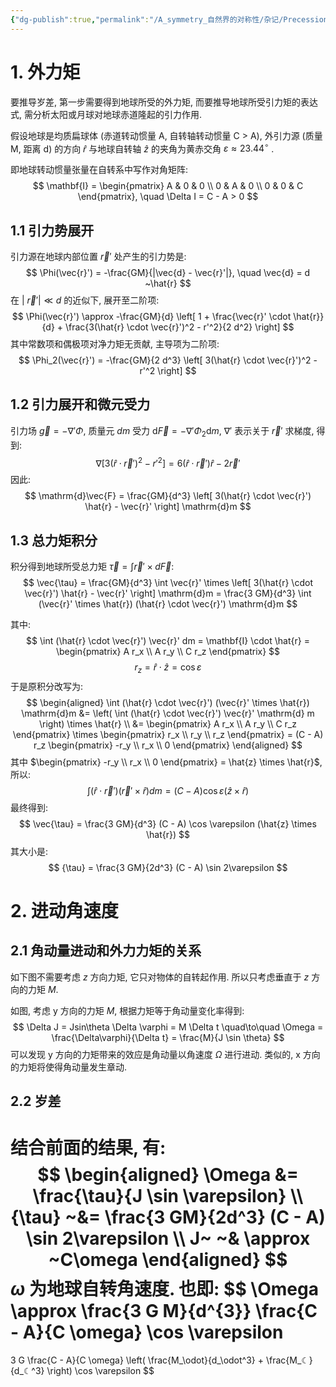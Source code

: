 ```yaml
---
{"dg-publish":true,"permalink":"/A_symmetry_自然界的对称性/杂记/Precession Of The Equinoxes/","noteIcon":"","created":"2025-06-07T23:17:32.021+08:00","updated":"2025-06-08T00:57:30.872+08:00"}
---
```



# 1. 外力矩  
要推导岁差, 第一步需要得到地球所受的外力矩, 而要推导地球所受引力矩的表达式, 需分析太阳或月球对地球赤道隆起的引力作用.   

假设地球是均质扁球体 (赤道转动惯量 A, 自转轴转动惯量 C > A), 外引力源 (质量 M, 距离 d) 的方向 $\hat{r}$ 与地球自转轴 $\hat{z}$ 的夹角为黄赤交角 $\varepsilon \approx 23.44^\circ$ .  

即地球转动惯量张量在自转系中写作对角矩阵:  
$$
\mathbf{I} = \begin{pmatrix}
A & 0 & 0 \\
0 & A & 0 \\
0 & 0 & C
\end{pmatrix}, \quad \Delta I = C - A > 0
$$
## 1.1 引力势展开
引力源在地球内部位置 $\vec{r}'$ 处产生的引力势是:
$$
\Phi(\vec{r}') = -\frac{GM}{|\vec{d} - \vec{r}'|}, \quad \vec{d} = d ~\hat{r}
$$
在 | $\vec{r}'| \ll d$ 的近似下, 展开至二阶项:
$$
\Phi(\vec{r}') \approx -\frac{GM}{d} \left[ 1 + \frac{\vec{r}' \cdot \hat{r}}{d} + \frac{3(\hat{r} \cdot \vec{r}')^2 - r'^2}{2 d^2} \right]
$$
其中常数项和偶极项对净力矩无贡献, 主导项为二阶项:
$$
  \Phi_2(\vec{r}') = -\frac{GM}{2 d^3} \left[ 3(\hat{r} \cdot \vec{r}')^2 - r'^2 \right]
$$
## 1.2 引力展开和微元受力
引力场 $\vec{g} = -\nabla' \Phi$, 质量元 $dm$ 受力 $\mathrm{d}\vec{F} = -\nabla' \Phi_2  \mathrm{d} m$, $\nabla'$ 表示关于 $\vec r'$ 求梯度, 得到:
$$
\nabla \left[ 3(\hat{r} \cdot \vec{r}')^2 - r'^2 \right] = 6(\hat{r} \cdot \vec{r}') \hat{r} - 2 \vec{r}'
$$
因此:
$$
\mathrm{d}\vec{F} = \frac{GM}{d^3} \left[ 3(\hat{r} \cdot \vec{r}') \hat{r} - \vec{r}' \right] \mathrm{d}m
$$
## 1.3 总力矩积分
积分得到地球所受总力矩 $\vec{\tau} = \int \vec{r}' \times d\vec{F}$:
$$
\vec{\tau} = \frac{GM}{d^3} \int \vec{r}' \times \left[ 3(\hat{r} \cdot \vec{r}') \hat{r} - \vec{r}' \right] \mathrm{d}m
= \frac{3 GM}{d^3} \int   (\vec{r}' \times \hat{r}) (\hat{r} \cdot \vec{r}') \mathrm{d}m
$$

其中:  
$$
\int (\hat{r} \cdot \vec{r}') \vec{r}'  dm = \mathbf{I} \cdot \hat{r} = \begin{pmatrix} A r_x \\ A r_y \\ C r_z \end{pmatrix}
$$
$$
r_z = \hat{r} \cdot \hat{z} = \cos \varepsilon
$$
于是原积分改写为:
$$
\begin{aligned} 
\int (\hat{r} \cdot \vec{r}') (\vec{r}' \times \hat{r})  \mathrm{d}m 
&= \left( \int (\hat{r} \cdot \vec{r}') \vec{r}'  \mathrm{d} m \right) \times \hat{r} \\
&= \begin{pmatrix} A r_x \\ A r_y \\ C r_z \end{pmatrix} \times \begin{pmatrix} r_x \\ r_y \\ r_z \end{pmatrix} 
= (C - A) r_z \begin{pmatrix} -r_y \\ r_x \\ 0 \end{pmatrix}
\end{aligned}
$$
其中 $\begin{pmatrix} -r_y \\ r_x \\ 0 \end{pmatrix} = \hat{z} \times \hat{r}$, 所以:
$$
\int (\hat{r} \cdot \vec{r}') (\vec{r}' \times \hat{r})  dm = (C - A) \cos \varepsilon  (\hat{z} \times \hat{r})
$$
最终得到:  
$$
\vec{\tau} = \frac{3 GM}{d^3} (C - A) \cos \varepsilon  (\hat{z} \times \hat{r})
$$
其大小是:  
$$
{\tau} = \frac{3 GM}{2d^3} (C - A) \sin 2\varepsilon  
$$
# 2. 进动角速度  
## 2.1 角动量进动和外力力矩的关系
如下图不需要考虑 $z$ 方向力矩, 它只对物体的自转起作用. 所以只考虑垂直于 $z$ 方向的力矩 $M$.
<style> .container {font-family: sans-serif; text-align: center;} .button-wrapper button {z-index: 1;height: 40px; width: 100px; margin: 10px;padding: 5px;} .excalidraw .App-menu_top .buttonList { display: flex;} .excalidraw-wrapper { height: 800px; margin: 50px; position: relative;} :root[dir="ltr"] .excalidraw .layer-ui__wrapper .zen-mode-transition.App-menu_bottom--transition-left {transform: none;} </style><script src="https://cdn.jsdelivr.net/npm/react@17/umd/react.production.min.js"></script><script src="https://cdn.jsdelivr.net/npm/react-dom@17/umd/react-dom.production.min.js"></script><script type="text/javascript" src="https://cdn.jsdelivr.net/npm/@excalidraw/excalidraw@0/dist/excalidraw.production.min.js"></script><div id="Drawing_2024-11-14_1929.29.excalidraw.md1"></div><script>(function(){const InitialData={"type":"excalidraw","version":2,"source":"https://github.com/zsviczian/obsidian-excalidraw-plugin/releases/tag/2.6.6","elements":[{"id":"1VtaFrV2mBqiyhN2BcEjn","type":"arrow","x":-65.388916015625,"y":149.33334350585938,"width":5.5,"height":332.3333435058594,"angle":0,"strokeColor":"#1e1e1e","backgroundColor":"transparent","fillStyle":"solid","strokeWidth":2,"strokeStyle":"solid","roughness":1,"opacity":100,"groupIds":[],"frameId":null,"index":"a0","roundness":{"type":2},"seed":1123335500,"version":273,"versionNonce":127694068,"isDeleted":false,"boundElements":[],"updated":1731583938116,"link":null,"locked":false,"points":[[0,0],[5.5,-332.3333435058594]],"lastCommittedPoint":null,"startBinding":null,"endBinding":null,"startArrowhead":null,"endArrowhead":"arrow","elbowed":false},{"id":"wtRKCaVZ8b1QcinBFt_67","type":"freedraw","x":-65.5555419921875,"y":-211.3333282470703,"width":2.9444580078125,"height":0.0555419921875,"angle":0,"strokeColor":"#1e1e1e","backgroundColor":"transparent","fillStyle":"solid","strokeWidth":0.5,"strokeStyle":"solid","roughness":1,"opacity":100,"groupIds":[],"frameId":null,"index":"a2","roundness":null,"seed":2060455540,"version":10,"versionNonce":791971316,"isDeleted":false,"boundElements":[],"updated":1731583786116,"link":null,"locked":false,"points":[[0,0],[-0.27783203125,0],[-0.61114501953125,0],[-1,0],[-1.5,0],[-2,0],[-2.55560302734375,0.0555419921875],[-2.9444580078125,0.0555419921875],[-2.9444580078125,0.0555419921875]],"pressures":[0.006591796875,0.01153564453125,0.01531982421875,0.01788330078125,0.01763916015625,0.017578125,0.017578125,0.017578125,0],"simulatePressure":false,"lastCommittedPoint":null},{"id":"Zhajl6TGyY4XtR4OVDtf0","type":"freedraw","x":-71.11114501953125,"y":-210.94444274902344,"width":19.1666259765625,"height":18.222213745117188,"angle":0,"strokeColor":"#1e1e1e","backgroundColor":"transparent","fillStyle":"solid","strokeWidth":0.5,"strokeStyle":"solid","roughness":1,"opacity":100,"groupIds":[],"frameId":null,"index":"a3","roundness":null,"seed":1278196172,"version":52,"versionNonce":561713868,"isDeleted":false,"boundElements":[],"updated":1731583786593,"link":null,"locked":false,"points":[[0,0],[0.16668701171875,0.2222137451171875],[0.8333740234375,0.0555572509765625],[1.77777099609375,-0.1666717529296875],[2.8333740234375,-0.5],[5.05560302734375,-1.4444427490234375],[6.05560302734375,-1.833343505859375],[6.77777099609375,-2.22222900390625],[7.3333740234375,-2.4444427490234375],[7.888916015625,-2.388885498046875],[8.22222900390625,-2.0555572509765625],[8.27777099609375,-1.111114501953125],[7.9444580078125,0.4444427490234375],[6.9444580078125,2.666656494140625],[5.72222900390625,5],[4.22222900390625,7.4444427490234375],[2.77777099609375,9.388885498046875],[1.16668701171875,11.055557250976562],[-0.27777099609375,12.27777099609375],[-1.77777099609375,13.222213745117188],[-3.22222900390625,13.944442749023438],[-4.44439697265625,14.333328247070312],[-5.44439697265625,14.388885498046875],[-6.27777099609375,14.388885498046875],[-6.83331298828125,14.166656494140625],[-7.111083984375,14.055557250976562],[-7.1666259765625,13.77777099609375],[-6.94439697265625,13.666656494140625],[-6.38885498046875,13.333328247070312],[-5.27777099609375,13.055557250976562],[-3.94439697265625,12.77777099609375],[-2.33331298828125,12.388885498046875],[-0.83331298828125,12.111114501953125],[0.66668701171875,12.111114501953125],[2,12.166656494140625],[3.16668701171875,12.444442749023438],[4.22222900390625,12.944442749023438],[5.11114501953125,13.444442749023438],[5.888916015625,14.111114501953125],[6.5,14.555557250976562],[7.16668701171875,15.055557250976562],[7.72222900390625,15.333328247070312],[8.388916015625,15.555557250976562],[8.9444580078125,15.722213745117188],[9.4444580078125,15.77777099609375],[10.11114501953125,15.666656494140625],[10.77777099609375,15.5],[11.3333740234375,15.111114501953125],[11.8333740234375,14.666656494140625],[12,14.222213745117188],[12,14.222213745117188]],"pressures":[0.005126953125,0.33746337890625,0.3651123046875,0.37200927734375,0.40057373046875,0.460693359375,0.47332763671875,0.480712890625,0.48431396484375,0.48663330078125,0.49664306640625,0.50946044921875,0.5216064453125,0.56195068359375,0.58917236328125,0.595947265625,0.60003662109375,0.60107421875,0.6004638671875,0.59991455078125,0.5997314453125,0.5985107421875,0.58917236328125,0.5281982421875,0.490234375,0.4666748046875,0.44769287109375,0.43695068359375,0.43109130859375,0.42645263671875,0.42645263671875,0.435791015625,0.50103759765625,0.54974365234375,0.5811767578125,0.6383056640625,0.6748046875,0.691162109375,0.69525146484375,0.7093505859375,0.73016357421875,0.741455078125,0.74517822265625,0.74444580078125,0.72174072265625,0.6875,0.5843505859375,0.48614501953125,0.38690185546875,0.25567626953125,0],"simulatePressure":false,"lastCommittedPoint":null},{"id":"_0-1iZ_dbO6pmqCniOwTG","type":"freedraw","x":-73.66668701171875,"y":-204.38888549804688,"width":13.27777099609375,"height":2.2222137451171875,"angle":0,"strokeColor":"#1e1e1e","backgroundColor":"transparent","fillStyle":"solid","strokeWidth":0.5,"strokeStyle":"solid","roughness":1,"opacity":100,"groupIds":[],"frameId":null,"index":"a4","roundness":null,"seed":348598644,"version":11,"versionNonce":75395148,"isDeleted":false,"boundElements":[],"updated":1731583786835,"link":null,"locked":false,"points":[[0,0],[5.83331298828125,0.9444427490234375],[6.888916015625,1.3333282470703125],[8.11114501953125,1.7222137451171875],[9.0555419921875,2],[10.22222900390625,2.2222137451171875],[11.22222900390625,2.2222137451171875],[12.16668701171875,2],[13.27777099609375,1.6110992431640625],[13.27777099609375,1.6110992431640625]],"pressures":[0.181640625,0.60089111328125,0.57720947265625,0.5587158203125,0.55413818359375,0.5372314453125,0.48382568359375,0.3714599609375,0.2724609375,0],"simulatePressure":false,"lastCommittedPoint":null},{"id":"CiHBbsxxTEMVAAzuswcjN","type":"line","x":-62.30142177853338,"y":-63.19027675900213,"width":210.77072422294953,"height":22.05429630523861,"angle":0,"strokeColor":"#1e1e1e","backgroundColor":"transparent","fillStyle":"solid","strokeWidth":2,"strokeStyle":"solid","roughness":1,"opacity":100,"groupIds":[],"frameId":null,"index":"aA","roundness":{"type":2},"seed":1510789364,"version":692,"versionNonce":124604236,"isDeleted":false,"boundElements":[],"updated":1731584023334,"link":null,"locked":false,"points":[[0,0],[210.77072422294953,22.05429630523861]],"lastCommittedPoint":null,"startBinding":null,"endBinding":null,"startArrowhead":null,"endArrowhead":null},{"id":"9etnx4UmonguqR68Br0bG","type":"line","x":-60.581085189505245,"y":-63.91321737941365,"width":158.03222764013577,"height":28.43694217831235,"angle":0,"strokeColor":"#1e1e1e","backgroundColor":"transparent","fillStyle":"solid","strokeWidth":2,"strokeStyle":"solid","roughness":1,"opacity":100,"groupIds":[],"frameId":null,"index":"aB","roundness":{"type":2},"seed":1587291124,"version":969,"versionNonce":347450188,"isDeleted":false,"boundElements":[],"updated":1731584039019,"link":null,"locked":false,"points":[[0,0],[158.03222764013577,-28.43694217831235]],"lastCommittedPoint":null,"startBinding":null,"endBinding":null,"startArrowhead":null,"endArrowhead":null},{"id":"JVta1_wiSh5G2_Sw-RlIo","type":"arrow","x":148.62094167084337,"y":-41.75180095518607,"width":53.09839112103691,"height":48.22085559728002,"angle":0,"strokeColor":"#1971c2","backgroundColor":"transparent","fillStyle":"solid","strokeWidth":2,"strokeStyle":"solid","roughness":1,"opacity":100,"groupIds":[],"frameId":null,"index":"aC","roundness":{"type":2},"seed":645981556,"version":617,"versionNonce":820217076,"isDeleted":false,"boundElements":[],"updated":1731584026052,"link":null,"locked":false,"points":[[0,0],[-53.09839112103691,-48.22085559728002]],"lastCommittedPoint":null,"startBinding":null,"endBinding":null,"startArrowhead":null,"endArrowhead":"arrow","elbowed":false},{"id":"b1dNCOBh2NhuUlQyficzu","type":"freedraw","x":143.8850312125664,"y":-84.13860491500762,"width":13.384314891184601,"height":16.412326144672107,"angle":0,"strokeColor":"#1971c2","backgroundColor":"transparent","fillStyle":"solid","strokeWidth":0.5,"strokeStyle":"solid","roughness":1,"opacity":100,"groupIds":[],"frameId":null,"index":"aH","roundness":null,"seed":152100852,"version":299,"versionNonce":1404673228,"isDeleted":false,"boundElements":[],"updated":1731584032267,"link":null,"locked":false,"points":[[0,0],[0,0.33079408181131953],[-0.992382245433987,5.725228425163692],[-3.307912862896444,10.712550944513822],[-4.300295108330431,12.290161678554227],[-5.928798314773246,14.402136384015563],[-6.666704220586837,15.21638798723697],[-7.226507439404713,15.827083678457257],[-7.709992916031695,16.18331700766555],[-8.091665492636992,16.33599442487275],[-8.346113877040523,16.412326144672107],[-8.498777316639234,16.412326144672107],[-8.549683766650105,16.361433672269698],[-8.473338069242232,16.28510195247034],[-8.218889684838757,16.106985287866195],[-7.760871410825644,15.877976150859638],[-7.175628944610764,15.674406261250056],[-6.412255836183306,15.521742821651344],[-5.547125738168006,15.419957876846553],[-4.529304245337016,15.369065404444143],[-3.5623612472999753,15.369065404444143],[-2.697231149284619,15.445397124243527],[-1.7811946012584485,15.572621316445264],[-1.043260740227936,15.699859486255491],[-0.356233329208294,15.827083678457257],[0.25444838440353124,15.928868623262048],[0.7379059058135908,16.005200343061404],[1.2722698772345211,16.030639590458378],[1.7048489038506318,16.030639590458378],[2.1373999752498776,15.954307870658994],[2.5954182492629343,15.801630453451821],[3.1043429732869186,15.572621316445264],[3.562361247300032,15.318172932041762],[4.096725218720906,14.96193960283344],[4.580182740130965,14.529360576217329],[4.834631124534496,14.300351439210772],[4.834631124534496,14.300351439210772]],"pressures":[0.18408203125,0.30035400390625,0.47137451171875,0.4815673828125,0.4827880859375,0.47607421875,0.47222900390625,0.4632568359375,0.40704345703125,0.38018798828125,0.3619384765625,0.349609375,0.328369140625,0.30731201171875,0.2886962890625,0.27215576171875,0.26324462890625,0.263427734375,0.263427734375,0.279541015625,0.2991943359375,0.39984130859375,0.45318603515625,0.49273681640625,0.52294921875,0.53564453125,0.5518798828125,0.56103515625,0.56610107421875,0.56671142578125,0.5211181640625,0.458251953125,0.37603759765625,0.262451171875,0.23406982421875,0.22930908203125,0],"simulatePressure":false,"lastCommittedPoint":null},{"id":"psQhchaHPO_g68gj5ELWs","type":"freedraw","x":144.49571292617821,"y":-83.52790922378736,"width":2.7481096440786246,"height":14.376683159010156,"angle":0,"strokeColor":"#1971c2","backgroundColor":"transparent","fillStyle":"solid","strokeWidth":0.5,"strokeStyle":"solid","roughness":1,"opacity":100,"groupIds":[],"frameId":null,"index":"aI","roundness":null,"seed":1260989260,"version":279,"versionNonce":243540812,"isDeleted":false,"boundElements":[],"updated":1731584032267,"link":null,"locked":false,"points":[[0,0],[1.246830629837575,2.1628671778637454],[1.6539704090567398,4.096725218720906],[2.0102037382650337,6.386816588786388],[2.264652122668565,8.015319795229203],[2.4427548096642226,9.363935369871513],[2.620885451876859,10.763429439307771],[2.6972311492846757,11.73035845973638],[2.7481096440786246,13.078974034378689],[2.6972311492846757,13.536992308391802],[2.646324699273805,13.893225637600096],[2.57000695708291,14.1476740220036],[2.4682220122781473,14.3003514392108],[2.3664370674733277,14.376683159010156],[2.239212875271562,14.3003514392108],[2.1628671778637454,14.173127247009035],[2.1628671778637454,14.173127247009035]],"pressures":[0.239501953125,0.36407470703125,0.43621826171875,0.49383544921875,0.5296630859375,0.5633544921875,0.57177734375,0.5872802734375,0.61456298828125,0.61895751953125,0.62005615234375,0.6163330078125,0.55645751953125,0.468017578125,0.44586181640625,0.44219970703125,0],"simulatePressure":false,"lastCommittedPoint":null},{"id":"_PpCc3k9xkcHR4HIU6KMB","type":"freedraw","x":155.58993644729736,"y":-82.84088181276769,"width":15.01281809762736,"height":29.185945344636423,"angle":0,"strokeColor":"#1971c2","backgroundColor":"transparent","fillStyle":"solid","strokeWidth":0.5,"strokeStyle":"solid","roughness":1,"opacity":100,"groupIds":[],"frameId":null,"index":"aM","roundness":null,"seed":1502636788,"version":300,"versionNonce":1262082508,"isDeleted":false,"boundElements":[],"updated":1731584032267,"link":null,"locked":false,"points":[[0,0],[2.7989881388725166,-0.22900913700655678],[4.936416069339259,-1.0687139652333997],[5.877891864762432,-1.5776107340404337],[7.175628944610821,-2.493647282066604],[7.659086466020881,-2.9007870612857687],[7.989880547832229,-3.1552354456893],[8.167983234827886,-3.3588053352988823],[8.015319795229175,-3.2061279180916813],[7.7354321634286975,-2.8753338362803618],[7.328292384209533,-2.4427687872726835],[6.921152604990368,-1.8320730960523974],[6.564919275782074,-1.1450456850327555],[6.259592396584594,-0.20355591200112144],[5.954237562170249,1.1959381574351369],[5.699789177766718,3.4860295275006195],[5.4453407933631865,6.081461754372015],[5.1654252063457875,9.185818705267337],[4.707406932332731,11.883035876943524],[4.35117360312438,14.63114552102212],[3.8677160817143204,16.386872919666672],[3.3842585603042608,17.913605158913157],[2.7226703966816217,19.28765998095244],[1.8320730960523974,20.712607275394134],[0.992382245433987,21.883092207823836],[-0.0508784947939489,23.028137892856563],[-0.9160365480262271,23.918735193485787],[-1.8829515908463463,24.70754754931025],[-2.5699790018659883,25.216458295725715],[-3.3842585603043176,25.572691624934038],[-3.994940273916143,25.77624753693516],[-4.605621987527968,25.82714000933754],[-5.063640261541025,25.750808289538185],[-5.445340793363243,25.470906680129247],[-5.750667672560667,24.885664213914396],[-6.335910138775546,23.766057776278615],[-6.844834862799473,22.595572843848913],[-6.844834862799473,22.595572843848913]],"pressures":[0.033935546875,0.20953369140625,0.29083251953125,0.30255126953125,0.3162841796875,0.315673828125,0.31201171875,0.2860107421875,0.26910400390625,0.25592041015625,0.2459716796875,0.2366943359375,0.234375,0.23565673828125,0.2359619140625,0.24212646484375,0.25433349609375,0.30181884765625,0.32489013671875,0.33831787109375,0.349365234375,0.36016845703125,0.42919921875,0.45703125,0.47174072265625,0.48272705078125,0.504150390625,0.52197265625,0.5379638671875,0.55224609375,0.4991455078125,0.4483642578125,0.4356689453125,0.3892822265625,0.29876708984375,0.24749755859375,0.23468017578125,0],"simulatePressure":false,"lastCommittedPoint":null},{"id":"SqxnEeL9-3a1HrrXVizLM","type":"freedraw","x":153.6306391590432,"y":-91.95035482062724,"width":13.206184248971965,"height":0.178116664604147,"angle":0,"strokeColor":"#1971c2","backgroundColor":"transparent","fillStyle":"solid","strokeWidth":0.5,"strokeStyle":"solid","roughness":1,"opacity":100,"groupIds":[],"frameId":null,"index":"aO","roundness":null,"seed":1833384012,"version":286,"versionNonce":83148876,"isDeleted":false,"boundElements":[],"updated":1731584032268,"link":null,"locked":false,"points":[[0,0],[0.8905973006292243,0],[1.7302881512475778,0],[2.595446204479856,0.12722419220176562],[3.715024686898687,0.05089247240239558],[4.8091918771374935,0.15267741720718675],[6.1323402491659635,0.05089247240239558],[7.40463808161735,0.10178494480479117],[8.600562261444054,0.05089247240239558],[9.592944506878041,0],[10.610765999709031,0],[11.323232658125676,0.07633171979937003],[11.959353619134447,0.10178494480479117],[12.748165974958908,0.10178494480479117],[12.977175111965437,0.178116664604147],[13.12986650678107,0.12722419220176562],[13.18074500157502,0.178116664604147],[13.206184248971965,0.178116664604147],[13.18074500157502,0.15267741720718675],[13.12986650678107,0.07633171979937003],[12.977175111965437,0.10178494480479117],[12.799072424969722,0.02543924739697445],[12.69728748016496,0.07633171979937003],[12.69728748016496,0.07633171979937003]],"pressures":[0.039794921875,0.2249755859375,0.2877197265625,0.3414306640625,0.3983154296875,0.44439697265625,0.4818115234375,0.50347900390625,0.5281982421875,0.5457763671875,0.55548095703125,0.56024169921875,0.564208984375,0.5673828125,0.567626953125,0.56903076171875,0.5714111328125,0.57177734375,0.55975341796875,0.54852294921875,0.431884765625,0.33062744140625,0.29705810546875,0],"simulatePressure":false,"lastCommittedPoint":null},{"id":"BfAQrNOd5j434CETKaeq9","type":"freedraw","x":163.7070411873313,"y":-95.41093112312242,"width":4.707406932332731,"height":4.0967112411124305,"angle":0,"strokeColor":"#1971c2","backgroundColor":"transparent","fillStyle":"solid","strokeWidth":0.5,"strokeStyle":"solid","roughness":1,"opacity":100,"groupIds":[],"frameId":null,"index":"aP","roundness":null,"seed":38699852,"version":276,"versionNonce":1133434572,"isDeleted":false,"boundElements":[],"updated":1731584032268,"link":null,"locked":false,"points":[[0,0],[-0.02543924739694603,0],[-0.07634569740781671,-0.05089247240239558],[0.17810268699571452,0.20355591200110723],[0.43257902661616754,0.610681713611811],[0.8396908506184104,1.1450456850327413],[1.246830629837575,1.6793956788451965],[1.7811666460415836,2.1883064252606914],[2.2391849200546403,2.6208714742683554],[3.231567165488684,3.358791357690393],[3.7659311369096145,3.5623612472999753],[4.198510163525725,3.8422628567089134],[4.631061234924914,4.045818768710035],[4.631061234924914,4.045818768710035]],"pressures":[0.044677734375,0.088623046875,0.19061279296875,0.25250244140625,0.29608154296875,0.38421630859375,0.45843505859375,0.504150390625,0.5450439453125,0.56622314453125,0.54998779296875,0.507080078125,0.41522216796875,0],"simulatePressure":false,"lastCommittedPoint":null},{"id":"46GVkkxZVbbUmsbrFprXC","type":"line","x":-65.36192878001455,"y":125.84083030818947,"width":213.81816988838003,"height":167.02436778571894,"angle":0,"strokeColor":"#2f9e44","backgroundColor":"transparent","fillStyle":"solid","strokeWidth":2,"strokeStyle":"solid","roughness":1,"opacity":100,"groupIds":[],"frameId":null,"index":"aR","roundness":{"type":2},"seed":598324852,"version":337,"versionNonce":505482100,"isDeleted":false,"boundElements":[],"updated":1731584028651,"link":null,"locked":false,"points":[[0,0],[213.81816988838003,-167.02436778571894]],"lastCommittedPoint":null,"startBinding":null,"endBinding":null,"startArrowhead":null,"endArrowhead":null},{"id":"NrZ3xElWDVpaMTZKlAfdu","type":"line","x":-66.22078166340802,"y":125.52138116001672,"width":162.22199586003956,"height":214.64261217211097,"angle":0,"strokeColor":"#2f9e44","backgroundColor":"transparent","fillStyle":"solid","strokeWidth":2,"strokeStyle":"solid","roughness":1,"opacity":100,"groupIds":[],"frameId":null,"index":"aS","roundness":{"type":2},"seed":1353915212,"version":427,"versionNonce":753186548,"isDeleted":false,"boundElements":[],"updated":1731584020058,"link":null,"locked":false,"points":[[0,0],[162.22199586003956,-214.64261217211097]],"lastCommittedPoint":null,"startBinding":null,"endBinding":null,"startArrowhead":null,"endArrowhead":null},{"id":"KWFkZd3Ss3LAN-GRwDB6v","type":"freedraw","x":73.94428171397436,"y":41.63840427418219,"width":15.39271046727464,"height":21.933656064923753,"angle":0,"strokeColor":"#2f9e44","backgroundColor":"transparent","fillStyle":"solid","strokeWidth":0.5,"strokeStyle":"solid","roughness":1,"opacity":100,"groupIds":[],"frameId":null,"index":"aX","roundness":null,"seed":1910445300,"version":39,"versionNonce":1810309068,"isDeleted":false,"boundElements":[],"updated":1731583999560,"link":null,"locked":false,"points":[[0,0],[6.736755494806232,-1.7625257416884494],[7.2459343791177275,-1.9975363456491948],[7.676754880235478,-2.1933677580130677],[7.911786999403091,-2.350041493986879],[8.068460735376846,-2.4283783619737846],[8.146776088156969,-2.4283783619737846],[8.146776088156969,-2.5067152299606903],[8.02926002857322,-2.4283783619737846],[7.872586292599351,-2.350041493986879],[7.598439527455469,-2.2717046259999734],[7.2459343791177275,-1.9583571540523224],[6.854271554389982,-1.8017049332853219],[6.501766406052241,-1.4491997849476377],[6.149261257714613,-1.057515445013081],[5.796756109376872,-0.4699996927146515],[5.444250961039245,0.39166282472774583],[5.091745812701504,1.4883574613376709],[4.7392406643638765,2.9767149226753418],[4.3083771328323905,5.209240357078471],[3.9167143081046447,7.480944983078416],[3.525051483376899,9.63513354949464],[3.0941879518455266,11.945995851884646],[2.663367450727776,13.551869372806095],[2.115030890026162,15.157721378520733],[1.5274936225209217,16.528562780274626],[0.9008417090392982,17.507762872507612],[0.19583141236392976,18.251930845573042],[-0.6266949438952452,18.878604274261505],[-1.8800418012722275,19.270288614196062],[-2.8591988630915353,19.426940834963062],[-3.9167143081046447,19.348603966976157],[-4.817599047557508,19.11361487822225],[-5.679240049793066,18.447762257936915],[-6.423451053272117,17.821088829248453],[-7.010945290363736,16.88106792861234],[-7.245934379117671,16.332731367910753],[-7.245934379117671,16.332731367910753]],"pressures":[0.13134765625,0.304931640625,0.29449462890625,0.2855224609375,0.27655029296875,0.26055908203125,0.231201171875,0.2030029296875,0.1959228515625,0.18426513671875,0.1689453125,0.15667724609375,0.14630126953125,0.13507080078125,0.1309814453125,0.1312255859375,0.13818359375,0.14605712890625,0.1552734375,0.188232421875,0.2696533203125,0.326904296875,0.35821533203125,0.41754150390625,0.46038818359375,0.514892578125,0.52850341796875,0.54473876953125,0.57373046875,0.61700439453125,0.6475830078125,0.65087890625,0.617431640625,0.58013916015625,0.4483642578125,0.321044921875,0.27734375,0],"simulatePressure":false,"lastCommittedPoint":null},{"id":"4lhHn2DOdbF1P8jfE13IO","type":"freedraw","x":72.76925020937756,"y":35.3324692804938,"width":14.296037345871468,"height":4.660903796376914,"angle":0,"strokeColor":"#2f9e44","backgroundColor":"transparent","fillStyle":"solid","strokeWidth":0.5,"strokeStyle":"solid","roughness":1,"opacity":100,"groupIds":[],"frameId":null,"index":"aY","roundness":null,"seed":684594292,"version":45,"versionNonce":1621785548,"isDeleted":false,"boundElements":[],"updated":1731584000386,"link":null,"locked":false,"points":[[0,0],[4.425893192416197,0],[5.561767020622938,0],[6.540924082442302,0],[7.5201241746752885,0],[8.499281236494653,0],[9.321807592753771,0],[10.105133242209263,0],[10.731828186104508,0.07833686798690565],[11.358523129999867,0.23501060396071694],[11.828501307507622,0.27416828035077856],[12.181006455845363,0.3525051483376842],[12.533511604183104,0.27416828035077856],[12.807701399740608,0.313347471947651],[13.0426904884946,0.23501060396071694],[13.16020654807835,0.1566737359738113],[13.277679577248477,0],[13.238521900858473,-0.1566522207670289],[13.277679577248477,-0.27416828035077856],[13.199364224468354,-0.39166282472774583],[13.0426904884946,-0.5483365607015571],[12.768543723350604,-0.74416797306543],[12.690185340156859,-0.9791785770261754],[12.376837868209236,-1.253346857376954],[12.063533426675235,-1.5666728141177941],[11.828501307507622,-1.8408626096753835],[11.593512218753744,-2.1933677580130677],[11.319322423196127,-2.545872906350752],[11.04517565805213,-2.9766934074685594],[10.692670509714503,-3.3291985558062436],[10.49683909735063,-3.603388351363833],[10.340165361376762,-3.799219763727706],[10.261806978183131,-3.916714308104673],[10.301007684986757,-3.8775566317146115],[10.37932303776688,-3.5642091597669605],[10.535996773740635,-3.094209467052309],[10.810143538884631,-2.4675360383638463],[11.123491010832254,-1.7625257416884494],[11.397680806389872,-1.057515445013081],[11.828501307507622,-0.4699996927146515],[12.533511604183104,0.07833686798690565],[13.630184725586219,0.5483580759083679],[14.296037345871468,0.7441894882722409],[14.296037345871468,0.7441894882722409]],"pressures":[0.054443359375,0.3707275390625,0.398681640625,0.41534423828125,0.42742919921875,0.430419921875,0.4346923828125,0.44049072265625,0.447265625,0.453125,0.462646484375,0.47015380859375,0.4757080078125,0.47955322265625,0.48101806640625,0.47943115234375,0.4755859375,0.46826171875,0.4598388671875,0.42901611328125,0.4097900390625,0.39324951171875,0.32171630859375,0.3038330078125,0.29168701171875,0.27685546875,0.25543212890625,0.23907470703125,0.225830078125,0.2130126953125,0.194580078125,0.1802978515625,0.188232421875,0.2076416015625,0.22857666015625,0.32562255859375,0.4307861328125,0.48590087890625,0.503662109375,0.5028076171875,0.4432373046875,0.4283447265625,0.42584228515625,0],"simulatePressure":false,"lastCommittedPoint":null},{"id":"MgLcB1A_w_m74Wxecd_MJ","type":"freedraw","x":-75.2606223381996,"y":-133.42253940801476,"width":51.50490933369298,"height":15.314395114494545,"angle":0,"strokeColor":"#e03131","backgroundColor":"transparent","fillStyle":"solid","strokeWidth":0.5,"strokeStyle":"solid","roughness":1,"opacity":100,"groupIds":[],"frameId":null,"index":"aj","roundness":null,"seed":874089588,"version":85,"versionNonce":1505323468,"isDeleted":false,"boundElements":[],"updated":1731584082689,"link":null,"locked":false,"points":[[0,0],[-1.370862916960732,0],[-5.835913785766934,0.4700212079214623],[-6.658440142026109,0.7050102966753684],[-7.637640234259095,1.096694636609925],[-8.538481943298336,1.4491997849476093],[-9.47848132872764,1.8800418012722275],[-10.22264930179307,2.389220685583723],[-10.927659598468438,3.015894114272214],[-11.55435454236374,3.525051483376899],[-12.18100645584542,4.26924097164914],[-12.611869987376792,5.052588136311442],[-12.964375135714477,5.757598432986839],[-13.199364224468411,6.305934993688396],[-13.31688028405216,7.05010296675384],[-13.356037960442222,7.715955587039161],[-13.277722607662156,8.381808207324497],[-13.081891195298283,9.047639312403021],[-12.729386046960599,9.752649609078404],[-12.220207162649046,10.418502229363725],[-11.436838482779933,11.084333334442249],[-10.614355156934437,11.71100676313074],[-9.517639005117701,12.298522515429141],[-8.42096588371453,12.768522208143793],[-7.167619026337604,13.238543416065255],[-5.992587521740745,13.669385432389873],[-4.504251575609885,14.100205933507652],[-3.329220071013083,14.374395729065242],[-1.8800418012722275,14.726900877402954],[-0.4308635315314291,14.883553098169955],[1.1749884741832375,15.118563702130672],[2.702525127117724,15.157721378520733],[4.465050868806202,15.275237438104512],[6.031745198130807,15.275237438104512],[7.480923467871605,15.314395114494545],[9.086775473586272,15.236058246507639],[10.575154450130754,15.118563702130672],[12.141848779455302,15.040226834143766],[13.669342401976223,14.883553098169955],[15.001047642546894,14.687721685806082],[16.489383588677754,14.491890273442209],[17.93856185841861,14.296058861078336],[19.309424775379284,14.06104825711762],[20.719445368730078,13.747700785169968],[21.972792226107003,13.47353250481919],[23.265339790287612,13.081869680091444],[24.636159676834723,12.690185340156887],[25.77203350504152,12.337680191819203],[27.025380362418446,11.906859690701424],[28.200411867015305,11.515175350766867],[29.375400341198542,11.162670202429183],[30.393758109821533,10.731828186104565],[31.451273554834643,10.37932303776688],[32.43047364706763,10.026817889429196],[33.33131535610687,9.635155064701436],[34.11464100556236,9.282649916363752],[34.93716736182148,8.851807900039148],[35.446346246132975,8.460123560104606],[36.033840483224594,8.107618411766907],[36.54301936753615,7.715955587039161],[36.9738398686539,7.32429276231143],[37.32634501699164,6.932608422376873],[37.6005348125492,6.619282465636033],[37.87472460810682,6.188440449311443],[37.95303996088688,5.796756109376872],[38.109713696860695,5.287577225065377],[38.148871373250756,4.895914400337631],[38.07055602047069,4.386735516026135],[37.79636622491307,3.955893499701517],[37.365545723795265,3.525051483376899],[36.660535427119896,3.09423098225912],[35.79885139447072,2.6242097743376576],[34.427988477509984,2.154210081623006],[33.17464162013306,1.7625257416884779],[31.84293637956239,1.4100205933507652],[30.66794790537915,1.057515445013081],[29.532074077172354,0.8225263562591749],[28.631232368133112,0.7050102966753684],[27.652075306313748,0.6658526202853352],[26.986222686028384,0.6658526202853352],[26.35952774213314,0.7050102966753684],[26.35952774213314,0.7050102966753684]],"pressures":[0.02099609375,0.2332763671875,0.38525390625,0.41033935546875,0.4246826171875,0.43621826171875,0.44281005859375,0.4454345703125,0.44769287109375,0.45050048828125,0.44976806640625,0.44573974609375,0.43939208984375,0.43084716796875,0.4217529296875,0.41949462890625,0.4150390625,0.40814208984375,0.4005126953125,0.39495849609375,0.3895263671875,0.385986328125,0.383056640625,0.3736572265625,0.36846923828125,0.366455078125,0.36737060546875,0.36834716796875,0.375,0.378662109375,0.38543701171875,0.39117431640625,0.39630126953125,0.3975830078125,0.39923095703125,0.40167236328125,0.40496826171875,0.40374755859375,0.40911865234375,0.4124755859375,0.41717529296875,0.42413330078125,0.42974853515625,0.43603515625,0.4422607421875,0.44769287109375,0.4532470703125,0.45703125,0.46234130859375,0.46734619140625,0.47137451171875,0.47235107421875,0.47503662109375,0.479736328125,0.4844970703125,0.48846435546875,0.49090576171875,0.4927978515625,0.4932861328125,0.49609375,0.5,0.50274658203125,0.50567626953125,0.5098876953125,0.5135498046875,0.515380859375,0.52093505859375,0.52618408203125,0.53472900390625,0.5435791015625,0.54833984375,0.54949951171875,0.556396484375,0.56488037109375,0.57342529296875,0.581787109375,0.5904541015625,0.59869384765625,0.60693359375,0.542724609375,0.473876953125,0],"simulatePressure":false,"lastCommittedPoint":null},{"id":"eVyv9_BSxRnCTVCRfX9IO","type":"freedraw","x":-42.39937122042784,"y":-137.30008528212596,"width":9.635112034287829,"height":7.598450285058789,"angle":0,"strokeColor":"#e03131","backgroundColor":"transparent","fillStyle":"solid","strokeWidth":0.5,"strokeStyle":"solid","roughness":1,"opacity":100,"groupIds":[],"frameId":null,"index":"ak","roundness":null,"seed":1882975476,"version":16,"versionNonce":1540740684,"isDeleted":false,"boundElements":[],"updated":1731584080857,"link":null,"locked":false,"points":[[0,0],[-6.384250346468491,2.1541993240196007],[-7.206776702727666,2.5458621487473465],[-8.185933764546974,2.937546488681903],[-8.969302444416087,3.329209313409649],[-9.400122945533894,3.799230521331083],[-9.595954357897767,4.269230214045763],[-9.635112034287829,4.739229906760386],[-9.360965269143833,5.287587982668754],[-8.068460735376846,6.42341878046193],[-7.089260643143859,7.010934532760359],[-5.679240049793123,7.598450285058789],[-5.679240049793123,7.598450285058789]],"pressures":[0.044677734375,0.38616943359375,0.44683837890625,0.5089111328125,0.54693603515625,0.591552734375,0.61297607421875,0.61749267578125,0.61859130859375,0.61456298828125,0.578125,0.529296875,0],"simulatePressure":false,"lastCommittedPoint":null},{"id":"BFjjo2nQzfNmAHjbAOZJK","type":"freedraw","x":-29.278322348739493,"y":-123.55238449695602,"width":23.187024437507546,"height":16.56774197187147,"angle":0,"strokeColor":"#e03131","backgroundColor":"transparent","fillStyle":"solid","strokeWidth":0.5,"strokeStyle":"solid","roughness":1,"opacity":100,"groupIds":[],"frameId":null,"index":"al","roundness":null,"seed":1278378060,"version":51,"versionNonce":562801996,"isDeleted":false,"boundElements":[],"updated":1731584084306,"link":null,"locked":false,"points":[[0,0],[2.3109053328035998,2.1150308900261336],[2.7417258339214072,2.271704625999945],[3.133388658649153,2.271704625999945],[3.6425675429606486,2.154210081623006],[4.034230367688394,1.8800418012722275],[4.347577839636074,1.3708629169607036],[4.660925311583696,0.6658526202853068],[5.2092618722852535,-1.5666943293245907],[5.561767020622938,-3.055030275455465],[5.87511449257056,-4.386735516026135],[6.540967112855924,-6.22757661049468],[6.971787613973731,-7.794270939819285],[7.755113263429223,-9.282628401156956],[8.499324266908275,-10.535975258533881],[9.28264991636371,-11.632669895143835],[10.02681788942914,-12.416006302202732],[10.927659598468438,-13.1210165988781],[11.789343631117617,-13.591027049196157],[12.729386046960542,-13.943532197533841],[13.630227755999783,-14.178532043891181],[14.452711081845337,-14.296037345871525],[15.275237438104512,-14.296037345871525],[15.98024773477988,-14.061037499514214],[16.72441570784531,-13.747700785169968],[17.15527923937674,-13.277690334851911],[17.46862671132436,-12.729353774150354],[17.58609974049449,-12.024343477474986],[17.42942600452068,-11.12349101083231],[17.076920856182994,-9.909301829845418],[16.68525803145525,-8.734291840455398],[16.09776379436363,-7.4809449830784445],[15.588584910052134,-6.266755802091552],[15.157721378520705,-5.013408944714598],[14.80521623018302,-3.995051176091579],[14.609384817819148,-3.2117040114292905],[14.570227141429086,-2.506693714753908],[14.609384817819148,-1.880020286065431],[14.844416936986704,-1.253346857376954],[15.196922085324388,-0.7050102966753968],[15.784416322416007,-0.19583141236387291],[16.489426619091375,0.19583141236387291],[17.390268328130617,0.5483365607015571],[18.839446597871472,0.9400209006361138],[20.327825574415954,1.2141891809868923],[22.129508992494436,1.4491997849476093],[23.187024437507546,1.527536652934515],[23.187024437507546,1.527536652934515]],"pressures":[0.028076171875,0.33514404296875,0.342529296875,0.3443603515625,0.3466796875,0.3492431640625,0.353759765625,0.36126708984375,0.3824462890625,0.3935546875,0.40020751953125,0.4039306640625,0.4041748046875,0.3995361328125,0.38848876953125,0.37786865234375,0.3687744140625,0.35699462890625,0.3480224609375,0.3408203125,0.3389892578125,0.33453369140625,0.3292236328125,0.324951171875,0.32110595703125,0.31689453125,0.31689453125,0.32037353515625,0.3375244140625,0.39935302734375,0.45989990234375,0.5006103515625,0.5452880859375,0.58612060546875,0.62890625,0.657958984375,0.66668701171875,0.669189453125,0.6697998046875,0.66998291015625,0.66876220703125,0.63690185546875,0.588134765625,0.54296875,0.38958740234375,0.23095703125,0.17626953125,0],"simulatePressure":false,"lastCommittedPoint":null},{"id":"anGwY9jbba9q2s54Q02f-","type":"freedraw","x":-17.489529915284777,"y":-73.49579731806276,"width":4.946772852863376,"height":15.334979121778304,"angle":0,"strokeColor":"#1e1e1e","backgroundColor":"transparent","fillStyle":"solid","strokeWidth":0.5,"strokeStyle":"solid","roughness":1,"opacity":100,"groupIds":[],"frameId":null,"index":"an","roundness":null,"seed":339712844,"version":17,"versionNonce":1245043572,"isDeleted":false,"boundElements":[],"updated":1731584101248,"link":null,"locked":false,"points":[[0,0],[1.5601299435980422,0.608830687681575],[4.223792943311025,5.707816438120972],[4.566261511545861,7.0776907110602],[4.832644533615166,8.25730931334067],[4.946772852863376,9.474970688703849],[4.908730079780639,10.50237639340827],[4.642347057711277,11.415611973619377],[4.261835716393762,12.290825683370343],[3.6910687044174324,13.280167712369462],[3.1583444655238964,13.812891951263026],[2.66366299971304,14.345637092779185],[2.1689815339021834,14.764212109802003],[1.8645557387500844,15.144723451119546],[1.674300068091327,15.334979121778304],[1.674300068091327,15.334979121778304]],"pressures":[0.06298828125,0.17608642578125,0.40106201171875,0.44879150390625,0.4752197265625,0.4893798828125,0.50054931640625,0.50860595703125,0.515380859375,0.5196533203125,0.520751953125,0.52484130859375,0.52587890625,0.481689453125,0.39599609375,0],"simulatePressure":false,"lastCommittedPoint":null},{"id":"eGfENNznbLCTrxJbQG8mB","type":"freedraw","x":-27.42111839409415,"y":-48.30533616626306,"width":11.72001686614891,"height":15.487192019354353,"angle":0,"strokeColor":"#1e1e1e","backgroundColor":"transparent","fillStyle":"solid","strokeWidth":0.5,"strokeStyle":"solid","roughness":1,"opacity":100,"groupIds":[],"frameId":null,"index":"at","roundness":null,"seed":966171852,"version":41,"versionNonce":946496500,"isDeleted":false,"boundElements":[],"updated":1731584109393,"link":null,"locked":false,"points":[[0,0],[1.8645557387500844,-0.4185750170228175],[1.8645557387500844,0.532745141516159],[1.6362572950085905,1.7884492899620454],[1.141575829197734,3.1202807898185654],[0.34246856823477856,4.98483652856865],[-0.45659688748298777,6.544966472166635],[-1.5981727166807218,8.295352086423406],[-2.6636211944679076,9.703290035067937],[-3.7290696722550365,10.958994183513823],[-4.756475376959429,12.024463563923547],[-5.745838308581142,12.899656371051947],[-6.735201240202855,13.622636280604269],[-7.420138376672469,14.117317746415125],[-7.876777069400589,14.535892763437943],[-8.105075513142083,14.764212109802003],[-8.067032740059346,14.916425007378052],[-8.067032740059346,14.992510553543497],[-7.6865213987418315,15.0305742292488],[-7.039627035354954,15.068617002331536],[-6.088306876815977,15.068617002331536],[-4.8706455014527705,14.992510553543497],[-3.8051970236656416,14.87836133167275],[-2.4733655238090932,14.840318558590042],[-1.2176613753632068,14.80225488288474],[-0.15221289757607792,14.726148434096729],[0.7610644878801622,14.726148434096729],[1.5601299435979854,14.611999212225982],[2.13093876081939,14.535892763437943],[2.6256202266302466,14.421743541567196],[2.968088794865082,14.269530643991175],[3.272472784771992,14.117317746415125],[3.42468568234807,13.965104848839076],[3.5388558068413545,13.850955626968329],[3.6149413530068273,13.81291285388562],[3.576898579924091,13.736806405097582],[3.5388558068413545,13.774849178180318],[3.500813033758675,13.736806405097582],[3.348600136182597,13.698742729392308],[3.348600136182597,13.698742729392308]],"pressures":[0.005126953125,0.28582763671875,0.336669921875,0.37896728515625,0.430419921875,0.45037841796875,0.457763671875,0.45721435546875,0.452392578125,0.4476318359375,0.4422607421875,0.4368896484375,0.4249267578125,0.40875244140625,0.39501953125,0.3836669921875,0.380859375,0.37451171875,0.3662109375,0.35467529296875,0.34906005859375,0.34765625,0.3516845703125,0.36077880859375,0.4111328125,0.42987060546875,0.43927001953125,0.4456787109375,0.45953369140625,0.46942138671875,0.47552490234375,0.478515625,0.46990966796875,0.40240478515625,0.38555908203125,0.3502197265625,0.2943115234375,0.2169189453125,0.1622314453125,0],"simulatePressure":false,"lastCommittedPoint":null},{"id":"Gq7mpUdcjhPBNam5hRdYx","type":"freedraw","x":-25.17605131402655,"y":-46.28856752993693,"width":2.3211944314782045,"height":15.220829899907557,"angle":0,"strokeColor":"#1e1e1e","backgroundColor":"transparent","fillStyle":"solid","strokeWidth":0.5,"strokeStyle":"solid","roughness":1,"opacity":100,"groupIds":[],"frameId":null,"index":"au","roundness":null,"seed":1763605452,"version":14,"versionNonce":1925314892,"isDeleted":false,"boundElements":[],"updated":1731584109710,"link":null,"locked":false,"points":[[0,0],[2.3211944314782045,12.366911229535788],[2.2451088853127317,13.47042338302822],[2.207024306984863,14.155360519497833],[2.0928959877367106,14.80225488288474],[1.9406830901606895,15.030553326626205],[1.7884701925846116,15.220829899907557],[1.5982145219258541,15.182766224202254],[1.446001624349833,14.916404104755458],[1.2937887267737551,14.688084758391398],[1.2177031806083392,14.155360519497833],[1.1796186022804704,13.54652983181623],[1.1796186022804704,13.54652983181623]],"pressures":[0.039794921875,0.56439208984375,0.57513427734375,0.58331298828125,0.58953857421875,0.59112548828125,0.59478759765625,0.59893798828125,0.60076904296875,0.56463623046875,0.50079345703125,0.43341064453125,0],"simulatePressure":false,"lastCommittedPoint":null},{"id":"q1pDPv3-LYm2b3MzOUMbP","type":"freedraw","x":-15.777187074110714,"y":-47.16376033706533,"width":13.774828275557752,"height":35.00790040873838,"angle":0,"strokeColor":"#1e1e1e","backgroundColor":"transparent","fillStyle":"solid","strokeWidth":0.5,"strokeStyle":"solid","roughness":1,"opacity":100,"groupIds":[],"frameId":null,"index":"av","roundness":null,"seed":638829300,"version":64,"versionNonce":891745012,"isDeleted":false,"boundElements":[],"updated":1731584110727,"link":null,"locked":false,"points":[[0,0],[1.2176613753632068,1.0654484777871573],[1.0274057047043925,2.473386426431688],[-1.6362154897634582,12.40497490524109],[-1.1034912508698653,12.861592695346644],[-0.4946814658108565,12.975741917217391],[0.5327242388935929,13.165997587876149],[1.522087170515249,13.165997587876149],[2.739748545878456,12.975741917217391],[3.729111477500169,12.823529019641342],[4.946772852863319,12.443017678323827],[5.974178557567768,11.986399888218273],[7.039627035354897,11.453654746702114],[7.876777069400589,10.958994183513852],[8.75196987652896,10.388206268914985],[9.474991591326443,9.855482030021392],[10.121844149468188,9.284694115422525],[10.616525615279045,8.75196987652896],[11.111207081089844,8.257288410718104],[11.415632876241943,7.914819842483297],[11.682015898311306,7.458202052377743],[11.9103143420528,7.115733484142936],[12.024484466546141,6.7352012402028265],[12.100570012711557,6.278583450097273],[12.100570012711557,5.898072108779758],[12.100570012711557,5.517539864839648],[12.100570012711557,5.098964847816831],[12.138612785794294,4.680389830793985],[12.100570012711557,4.37598493826448],[12.024484466546141,3.9954526943243707],[11.682015898311306,3.6149413530068557],[11.377590103159207,3.158323562901302],[10.844865864265671,2.549471972597132],[10.121844149468188,1.9025985118328208],[9.398864239915838,1.2937678241512174],[8.94226735243285,0.8751928071283999],[8.447585886621994,0.6088306876816034],[8.143160091469952,0.4566177901055539],[7.838734296317853,0.6468734607643114],[7.496265728083017,1.2176613753632068],[7.115754386765502,2.739748545878456],[6.773285818530667,4.870666404075337],[6.202518806554394,8.295352086423406],[5.631709989332933,12.062506337006283],[4.870687306697903,16.78095984350557],[4.299878489476441,21.08083833298201],[3.6910687044174324,25.875398288269338],[3.3866429092653334,29.338126743700116],[3.120301692441103,31.35489538002625],[2.968088794865082,32.72476965296548],[2.815875897289061,33.59996246009385],[2.7017057727957194,34.39904881843421],[2.5875356483024348,34.817623835457056],[2.4734073290542256,35.00790040873838],[2.3972799776436204,35.00790040873838],[2.283151658395468,34.85568751116233],[2.0928959877367106,34.47515526722225],[1.9025985118328208,33.942431028328656],[1.6362572950085905,33.219451118776334],[1.4840443974325694,32.45840753351868],[1.2557459536910756,31.545151050685007],[1.0654902830322612,30.784107465427383],[1.0654902830322612,30.784107465427383]],"pressures":[0.044677734375,0.12371826171875,0.14093017578125,0.52056884765625,0.52349853515625,0.52423095703125,0.5235595703125,0.52130126953125,0.51727294921875,0.51409912109375,0.5133056640625,0.51312255859375,0.5064697265625,0.50115966796875,0.4993896484375,0.49896240234375,0.499755859375,0.5003662109375,0.50054931640625,0.50054931640625,0.499267578125,0.49615478515625,0.49139404296875,0.49017333984375,0.486572265625,0.479736328125,0.46929931640625,0.46014404296875,0.45068359375,0.4429931640625,0.432861328125,0.4168701171875,0.40655517578125,0.39703369140625,0.3868408203125,0.38165283203125,0.38037109375,0.36572265625,0.3642578125,0.3675537109375,0.37481689453125,0.37664794921875,0.4061279296875,0.47686767578125,0.53387451171875,0.57281494140625,0.59185791015625,0.59661865234375,0.59600830078125,0.6097412109375,0.644287109375,0.678955078125,0.69757080078125,0.70672607421875,0.71087646484375,0.7020263671875,0.67913818359375,0.631103515625,0.56634521484375,0.5501708984375,0.50579833984375,0.42437744140625,0],"simulatePressure":false,"lastCommittedPoint":null},{"id":"zWBxY9VjxqqDAxBUZ0cGp","type":"freedraw","x":-64.82734351338812,"y":72.11292414143682,"width":40.220184326171875,"height":22.605499267578125,"angle":0,"strokeColor":"#1e1e1e","backgroundColor":"transparent","fillStyle":"solid","strokeWidth":0.5,"strokeStyle":"solid","roughness":1,"opacity":100,"groupIds":[],"frameId":null,"index":"aw","roundness":null,"seed":806283305,"version":42,"versionNonce":479788169,"isDeleted":false,"boundElements":[],"updated":1731584355156,"link":null,"locked":false,"points":[[0,0],[0.587158203125,-0.2935791015625],[0.8807373046875,-0.587158203125],[1.4678955078125,-0.8807373046875],[2.3486328125,-1.467926025390625],[2.935760498046875,-1.761444091796875],[5.577972412109375,-2.348602294921875],[7.339447021484375,-2.642181396484375],[9.100921630859375,-2.642181396484375],[11.15594482421875,-2.642181396484375],[12.91741943359375,-2.642181396484375],[14.678863525390625,-2.642181396484375],[16.44036865234375,-2.642181396484375],[18.20184326171875,-2.642181396484375],[22.018310546875,-2.348602294921875],[23.779815673828125,-2.055023193359375],[24.660552978515625,-2.055023193359375],[27.0091552734375,-1.17431640625],[28.1834716796875,-0.8807373046875],[29.3577880859375,-0.2935791015625],[30.5321044921875,0.587158203125],[31.7064208984375,1.4678955078125],[32.8807373046875,2.6422119140625],[34.34857177734375,4.110107421875],[35.81646728515625,6.1651611328125],[36.69720458984375,7.63299560546875],[37.871551513671875,10.275238037109375],[38.165130615234375,10.862396240234375],[39.045867919921875,12.917449951171875],[39.045867919921875,13.504608154296875],[39.339447021484375,14.091766357421875],[39.633026123046875,14.972442626953125],[39.926605224609375,16.146759033203125],[39.926605224609375,17.32110595703125],[40.220184326171875,17.90826416015625],[40.220184326171875,18.49542236328125],[40.220184326171875,19.08258056640625],[40.220184326171875,19.37615966796875],[40.220184326171875,19.66973876953125],[40.220184326171875,19.96331787109375],[40.220184326171875,19.96331787109375]],"pressures":[],"simulatePressure":true,"lastCommittedPoint":null},{"id":"1lorRT9zdqA3Hx2tKKOwu","type":"freedraw","x":-48.093395759481865,"y":32.186318916827446,"width":11.156005859375,"height":23.192657470703125,"angle":0,"strokeColor":"#1e1e1e","backgroundColor":"transparent","fillStyle":"solid","strokeWidth":0.5,"strokeStyle":"solid","roughness":1,"opacity":100,"groupIds":[],"frameId":null,"index":"ax","roundness":null,"seed":1580237735,"version":48,"versionNonce":1619230375,"isDeleted":false,"boundElements":[],"updated":1731584357803,"link":null,"locked":false,"points":[[0,0],[0,1.761474609375],[-0.2935791015625,2.642181396484375],[-0.587158203125,4.697265625],[-0.8807373046875,7.633026123046875],[-1.17431640625,12.623870849609375],[-1.17431640625,14.67889404296875],[-0.8807373046875,17.908233642578125],[-0.2935791015625,20.55047607421875],[0.587158203125,22.01837158203125],[1.17431640625,22.899078369140625],[1.17431640625,23.192657470703125],[1.4678955078125,23.192657470703125],[2.055023193359375,22.899078369140625],[2.935760498046875,22.31195068359375],[3.816497802734375,21.13763427734375],[4.99078369140625,19.96331787109375],[5.87152099609375,18.495391845703125],[6.752288818359375,17.02752685546875],[7.339447021484375,15.85321044921875],[7.926605224609375,14.385345458984375],[8.513763427734375,12.917449951171875],[8.807342529296875,11.449554443359375],[9.100921630859375,10.27520751953125],[9.100921630859375,8.513763427734375],[9.100921630859375,7.339447021484375],[9.100921630859375,6.1651611328125],[9.100921630859375,4.9908447265625],[9.100921630859375,4.4036865234375],[9.100921630859375,4.110107421875],[8.807342529296875,3.8165283203125],[8.807342529296875,3.52294921875],[8.220184326171875,3.229339599609375],[7.633026123046875,2.642181396484375],[6.752288818359375,2.055023193359375],[5.28436279296875,1.4678955078125],[4.697235107421875,1.17431640625],[4.403656005859375,1.17431640625],[4.110076904296875,1.17431640625],[3.816497802734375,1.17431640625],[2.935760498046875,1.4678955078125],[1.76141357421875,2.055023193359375],[0.587158203125,2.642181396484375],[-0.587158203125,3.52294921875],[-1.761505126953125,4.4036865234375],[-2.055084228515625,4.9908447265625],[-2.055084228515625,4.9908447265625]],"pressures":[],"simulatePressure":true,"lastCommittedPoint":null},{"id":"09OwmmC4mXQOmOglNP-q2","type":"freedraw","x":-49.85490088643499,"y":44.51661066487432,"width":10.56884765625,"height":1.174346923828125,"angle":0,"strokeColor":"#1e1e1e","backgroundColor":"transparent","fillStyle":"solid","strokeWidth":0.5,"strokeStyle":"solid","roughness":1,"opacity":100,"groupIds":[],"frameId":null,"index":"ay","roundness":null,"seed":1581060649,"version":15,"versionNonce":706190023,"isDeleted":false,"boundElements":[],"updated":1731584358474,"link":null,"locked":false,"points":[[0,0],[0.293609619140625,0],[0.880767822265625,0],[1.467926025390625,0],[2.935821533203125,0],[3.522918701171875,0],[5.284423828125,-0.2935791015625],[6.752288818359375,-0.587158203125],[8.220184326171875,-0.8807373046875],[9.39453125,-1.174346923828125],[9.981689453125,-1.174346923828125],[10.2752685546875,-1.174346923828125],[10.56884765625,-1.174346923828125],[10.56884765625,-1.174346923828125]],"pressures":[],"simulatePressure":true,"lastCommittedPoint":null},{"id":"-KOFdYJDEJF9po01I5T9m","type":"arrow","x":259.1671313063654,"y":-31.816656221830726,"width":147.87713123976846,"height":154.25112609683723,"angle":0,"strokeColor":"#1e1e1e","backgroundColor":"transparent","fillStyle":"solid","strokeWidth":2,"strokeStyle":"solid","roughness":1,"opacity":100,"groupIds":[],"frameId":null,"index":"b00","roundness":{"type":2},"seed":643013654,"version":95,"versionNonce":1805437130,"isDeleted":false,"boundElements":null,"updated":1731685650798,"link":null,"locked":false,"points":[[0,0],[-147.87713123976846,-154.25112609683723]],"lastCommittedPoint":null,"startBinding":null,"endBinding":null,"startArrowhead":null,"endArrowhead":"arrow","elbowed":false},{"id":"zGlzNuwg","type":"text","x":115.26050073338831,"y":-221.4103489690902,"width":16.418716430664062,"height":34.73820720878572,"angle":0,"strokeColor":"#1e1e1e","backgroundColor":"transparent","fillStyle":"solid","strokeWidth":2,"strokeStyle":"solid","roughness":1,"opacity":100,"groupIds":[],"frameId":null,"index":"b03","roundness":null,"seed":753496726,"version":46,"versionNonce":1958590538,"isDeleted":false,"boundElements":null,"updated":1731685663413,"link":null,"locked":false,"text":"x","rawText":"x","fontSize":27.790565767028575,"fontFamily":5,"textAlign":"left","verticalAlign":"top","containerId":null,"originalText":"x","autoResize":true,"lineHeight":1.25},{"id":"-r4R9LInpTY4pi9ru6W4u","type":"arrow","x":256.6174273504147,"y":-32.24154798497631,"width":116.43196037330097,"height":62.46531745338547,"angle":0,"strokeColor":"#1e1e1e","backgroundColor":"transparent","fillStyle":"solid","strokeWidth":2,"strokeStyle":"solid","roughness":1,"opacity":100,"groupIds":[],"frameId":null,"index":"b04","roundness":{"type":2},"seed":682601930,"version":54,"versionNonce":2115195286,"isDeleted":false,"boundElements":null,"updated":1731685669587,"link":null,"locked":false,"points":[[0,0],[-116.43196037330097,62.46531745338547]],"lastCommittedPoint":[-116.43196037330097,62.46531745338547],"startBinding":null,"endBinding":null,"startArrowhead":null,"endArrowhead":"arrow","elbowed":false},{"id":"NivePZyV","type":"text","x":148.07346174912317,"y":30.124205476920395,"width":15,"height":32.08208153744276,"angle":0,"strokeColor":"#1e1e1e","backgroundColor":"transparent","fillStyle":"solid","strokeWidth":2,"strokeStyle":"solid","roughness":1,"opacity":100,"groupIds":[],"frameId":null,"index":"b05","roundness":null,"seed":1725395286,"version":43,"versionNonce":129224714,"isDeleted":false,"boundElements":null,"updated":1731685678713,"link":null,"locked":false,"text":"y","rawText":"y","fontSize":25.66566522995421,"fontFamily":5,"textAlign":"left","verticalAlign":"top","containerId":null,"originalText":"y","autoResize":true,"lineHeight":1.25},{"id":"RItORXLajR2vTKyrnv523","type":"arrow","x":258.7134282877143,"y":-30.985245445102578,"width":0.8863526998322868,"height":199.8613743640409,"angle":0,"strokeColor":"#1e1e1e","backgroundColor":"transparent","fillStyle":"solid","strokeWidth":2,"strokeStyle":"solid","roughness":1,"opacity":100,"groupIds":[],"frameId":null,"index":"b06","roundness":{"type":2},"seed":2069026186,"version":77,"versionNonce":700505686,"isDeleted":false,"boundElements":[],"updated":1731685706029,"link":null,"locked":false,"points":[[0,0],[0.8863526998322868,-199.8613743640409]],"lastCommittedPoint":[1.7726593338311432,-224.67787950080145],"startBinding":null,"endBinding":null,"startArrowhead":null,"endArrowhead":"arrow","elbowed":false},{"id":"RD9JhgAu","type":"text","x":276.5986723561449,"y":-254.08437973763512,"width":19,"height":38.84834921526031,"angle":0,"strokeColor":"#1e1e1e","backgroundColor":"transparent","fillStyle":"solid","strokeWidth":2,"strokeStyle":"solid","roughness":1,"opacity":100,"groupIds":[],"frameId":null,"index":"b08","roundness":null,"seed":809604810,"version":53,"versionNonce":896533002,"isDeleted":false,"boundElements":null,"updated":1731685701800,"link":null,"locked":false,"text":"z","rawText":"z","fontSize":31.078679372208253,"fontFamily":5,"textAlign":"left","verticalAlign":"top","containerId":null,"originalText":"z","autoResize":true,"lineHeight":1.25}],"appState":{"theme":"light","viewBackgroundColor":"#ffffff","currentItemStrokeColor":"#1e1e1e","currentItemBackgroundColor":"transparent","currentItemFillStyle":"solid","currentItemStrokeWidth":2,"currentItemStrokeStyle":"solid","currentItemRoughness":1,"currentItemOpacity":100,"currentItemFontFamily":5,"currentItemFontSize":20,"currentItemTextAlign":"left","currentItemStartArrowhead":null,"currentItemEndArrowhead":"arrow","currentItemArrowType":"round","scrollX":163.8038925024847,"scrollY":364.069090524393,"zoom":{"value":1.324955},"currentItemRoundness":"round","gridSize":20,"gridStep":5,"gridModeEnabled":false,"gridColor":{"Bold":"rgba(217, 217, 217, 0.5)","Regular":"rgba(230, 230, 230, 0.5)"},"currentStrokeOptions":null,"frameRendering":{"enabled":true,"clip":true,"name":true,"outline":true},"objectsSnapModeEnabled":false,"activeTool":{"type":"selection","customType":null,"locked":false,"lastActiveTool":null}},"files":{}};InitialData.scrollToContent=true;App=()=>{const e=React.useRef(null),t=React.useRef(null),[n,i]=React.useState({width:void 0,height:void 0});return React.useEffect(()=>{i({width:t.current.getBoundingClientRect().width,height:t.current.getBoundingClientRect().height});const e=()=>{i({width:t.current.getBoundingClientRect().width,height:t.current.getBoundingClientRect().height})};return window.addEventListener("resize",e),()=>window.removeEventListener("resize",e)},[t]),React.createElement(React.Fragment,null,React.createElement("div",{className:"excalidraw-wrapper",ref:t},React.createElement(ExcalidrawLib.Excalidraw,{ref:e,width:n.width,height:n.height,initialData:InitialData,viewModeEnabled:!0,zenModeEnabled:!0,gridModeEnabled:!1})))},excalidrawWrapper=document.getElementById("Drawing_2024-11-14_1929.29.excalidraw.md1");ReactDOM.render(React.createElement(App),excalidrawWrapper);})();</script>
如图, 考虑 y 方向的力矩 $M$, 根据力矩等于角动量变化率得到:
$$
\Delta J = Jsin\theta \Delta \varphi = M \Delta t
\quad\to\quad
\Omega = \frac{\Delta\varphi}{\Delta t} = \frac{M}{J \sin \theta}
$$
可以发现 y 方向的力矩带来的效应是角动量以角速度 $\Omega$ 进行进动. 类似的, x 方向的力矩将使得角动量发生章动.   
## 2.2 岁差  
结合前面的结果, 有:
$$
\begin{aligned} 
\Omega &= \frac{\tau}{J \sin \varepsilon} \\
{\tau} ~&= \frac{3 GM}{2d^3} (C - A) \sin 2\varepsilon  \\
J~ ~& \approx ~C\omega
\end{aligned}
$$
$\omega$ 为地球自转角速度. 也即:
$$
\Omega \approx
\frac{3 G M}{d^{3}} \frac{C - A}{C \omega} \cos \varepsilon
=
3 G \frac{C - A}{C \omega}  \left( \frac{M_\odot}{d_\odot^3} + \frac{M_☾}{d_☾^3} \right) \cos \varepsilon
$$



